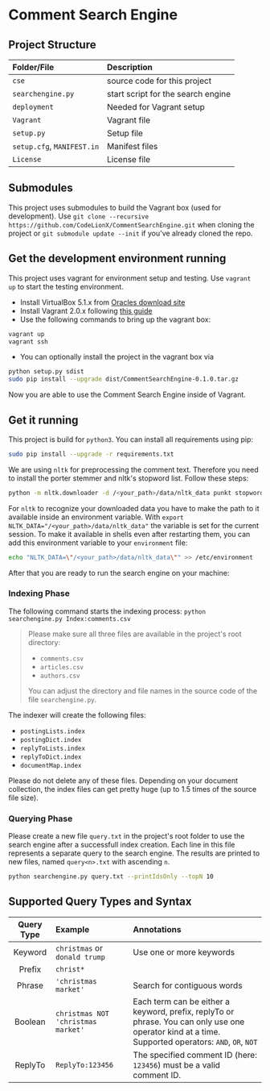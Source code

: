 # Comment Search Engine

## Project Structure

| Folder/File       | Description                        |
| :---------------- | :--------------------------------- |
| `cse`             | source code for this project       |
| `searchengine.py` | start script for the search engine |
| `deployment`      | Needed for Vagrant setup           |
| `Vagrant`         | Vagrant file                       |
| `setup.py`        | Setup file                         |
| `setup.cfg`, `MANIFEST.in` | Manifest files            |
| `License`         | License file                       |

<!-- | `data` | downloaded data of the web crawler | -->

## Submodules

This project uses submodules to build the Vagrant box (used for development). Use `git clone --recursive https://github.com/CodeLionX/CommentSearchEngine.git` when cloning the project or `git submodule update --init` if you've already cloned the repo.

## Get the development environment running

This project uses vagrant for environment setup and testing. Use `vagrant up` to start the testing environment.

- Install VirtualBox 5.1.x from [Oracles download site](https://www.virtualbox.org/wiki/Download_Old_Builds_5_1)
- Install Vagrant 2.0.x following [this guide](https://www.vagrantup.com/intro/getting-started/index.html)
- Use the following commands to bring up the vagrant box:

```bash
vagrant up
vagrant ssh
```

- You can optionally install the project in the vagrant box via

```bash
python setup.py sdist
sudo pip install --upgrade dist/CommentSearchEngine-0.1.0.tar.gz
```

Now you are able to use the Comment Search Engine inside of Vagrant.


## Get it running

This project is build for `python3`. You can install all requirements using pip:

```bash
sudo pip install --upgrade -r requirements.txt
```

We are using `nltk` for preprocessing the comment text. Therefore you need to install the porter stemmer and nltk's stopword list. Follow these steps:

```bash
python -m nltk.downloader -d /<your_path>/data/nltk_data punkt stopwords wordnet
```

For `nltk` to recognize your downloaded data you have to make the path to it available inside an environment variable. With `export NLTK_DATA="/<your_path>/data/nltk_data"` the variable is set for the current session. To make it available in shells even after restarting them, you can add this environment variable to your `environment` file:

```bash
echo "NLTK_DATA=\"/<your_path>/data/nltk_data\"" >> /etc/environment
```

After that you are ready to run the search engine on your machine:

### Indexing Phase

The following command starts the indexing process: `python searchengine.py Index:comments.csv`

> Please make sure all three files are available in the project's root directory:
> - `comments.csv`
> - `articles.csv`
> - `authors.csv`
>
> You can adjust the directory and file names in the source code of the file `searchengine.py`.

The indexer will create the following files:

- `postingLists.index`
- `postingDict.index`
- `replyToLists.index`
- `replyToDict.index`
- `documentMap.index`


Please do not delete any of these files. Depending on your document collection, the index files can get pretty huge (up to 1.5 times of the source file size).

### Querying Phase

Please create a new file `query.txt` in the project's root folder to use the search engine after a successfull index creation. Each line in this file represents a separate query to the search engine. The results are printed to new files, named `query<n>.txt` with ascending `n`.

```bash
python searchengine.py query.txt --printIdsOnly --topN 10
```

## Supported Query Types and Syntax

| Query Type | Example                            | Annotations                                                                                                                                       |
| :--------: | :--------------------------------- | :------------------------------------------------------------------------------------------------------------------------------------------------ |
| Keyword    | `christmas` or `donald trump`      | Use one or more keywords                                                                                                                          |
| Prefix     | `christ*`                          |                                                                                                                                                   |
| Phrase     | `'christmas market'`               | Search for contiguous words                                                                                                                       |
| Boolean    | `christmas NOT 'christmas market'` | Each term can be either a keyword, prefix, replyTo or phrase. You can only use one operator kind at a time. Supported operators: `AND`, `OR`, `NOT` |
| ReplyTo    | `ReplyTo:123456`                   | The specified comment ID (here: `123456`) must be a valid comment ID.                                                                             |
